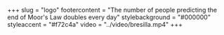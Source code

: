 +++
slug = "logo"
footercontent = "The number of people predicting the end of Moor's Law doubles every day"
stylebackground = "#000000"
styleaccent = "#f72c4a"
video = "../video/bresilla.mp4"
+++


<div class="secretkey" style="padding-top:10%; display:flex;" >
    <div class="svgmiddle" id="svgmiddle" style="cursor: pointer;" onclick="csvref('/pgp');" >
        <svg id="keysvg" width="100%" height="100%" viewBox="0 0 100 100" xmlns="http://www.w3.org/2000/svg" fill="var(--accent-color)" >
            <g>
            <title>KEY</title>
                <g id="g5366">
                <path d="m13.822577,86.009041l-1.068582,0.992889c-0.302048,0.361458 -0.454373,0.326271 -0.874282,0.217514c-0.807359,-0.145111 -1.668302,0.07975 -2.319302,0.684502c-1.109127,1.030136 -1.190497,2.775833 -0.172598,3.898598c1.017323,1.122459 2.749645,1.197792 3.858474,0.167671c0.609302,-0.565788 0.903218,-1.348206 0.877163,-2.124451c-0.07326,-0.462288 -0.142488,-0.636124 0.192295,-0.947151l1.154283,-1.072334l-1.647451,-1.817238z" stroke-width="0" stroke="#000000" id="path5368"/>
                <path d="m17.619654,58.337303l-4.06929,3.779831l3.953735,4.361763l-2.633214,2.445747l-3.953756,-4.361473l-0.994724,0.924004l-1.159512,1.077042l-0.994745,0.924278l3.953757,4.361481l-2.633235,2.446014l-3.953757,-4.361755l-4.069293,3.780159l5.051874,5.573059l1.875663,-0.849266l1.317918,1.45372l-0.997048,1.818695l1.977006,2.181038l5.26617,-4.891785l2.416335,2.665306l6.021395,-5.593567l-2.416037,-2.665314l5.266172,-4.891754l-1.977028,-2.181023l-1.875364,0.849548l-1.317919,-1.453728l0.996771,-1.818985l-5.051874,-5.573036z" stroke-width="0" stroke="#000000" fill-rule="evenodd" id="path5370"/>
                <path d="m85.18203,21.403812c-1.104195,-1.218325 -2.81044,-1.608807 -3.707291,-0.775967c-0.579178,0.538218 -0.710953,1.428226 -0.435837,2.316164l-0.800423,0.743423l-1.11203,-1.22682c-2.663345,1.784393 -6.293304,1.402704 -8.520248,-1.054176c-2.468468,-2.723055 -2.28804,-6.969 0.401657,-9.467515c2.68998,-2.498792 6.876839,-2.309421 9.345009,0.413635c1.185287,1.307142 1.743614,2.962554 1.723335,4.606526l3.689934,-0.094086c-0.215454,-1.619946 0.3284,-3.317868 1.606918,-4.505399c0.778427,-0.723492 1.719292,-1.154433 2.692307,-1.301296c0.260056,-0.039266 0.523582,-0.061843 0.78566,-0.060391c0.039093,0 0.075584,0.003819 0.114677,0.004992c0.036217,0.000875 0.071815,-0.004396 0.108025,-0.002645c0.151749,0.00764 0.307236,0.027848 0.457832,0.048954c0.161858,0.022877 0.324921,0.05542 0.484482,0.093811c0.028656,0.006743 0.057045,0.010861 0.085419,0.018182c0.130608,0.033995 0.255142,0.074157 0.383125,0.118438c0.311607,0.108172 0.619438,0.254736 0.908745,0.425051c0.120743,0.071233 0.241211,0.144814 0.35704,0.226609c0.045181,0.031947 0.087753,0.066838 0.132072,0.100257c0.114365,0.086768 0.225014,0.178829 0.333305,0.276439c0.126274,0.113742 0.248741,0.229235 0.365456,0.357638c0.002625,0.002645 0.004631,0.004992 0.006981,0.007617c0.116379,0.129002 0.219772,0.262377 0.320847,0.399571c0.086594,0.117563 0.167938,0.236854 0.243256,0.359687c0.011002,0.017606 0.023148,0.034593 0.03389,0.052176c0.003456,0.005869 0.010124,0.009391 0.013611,0.015259c0.018517,0.031071 0.028358,0.065365 0.046303,0.096436c0.066345,0.117561 0.129471,0.236277 0.185936,0.35736c0.142761,0.306635 0.25367,0.622042 0.333588,0.945685c0.007256,0.029321 0.01825,0.05892 0.024902,0.088241c0.030418,0.132799 0.056465,0.26912 0.076462,0.403369c0.04258,0.289927 0.062546,0.576033 0.056473,0.86803c-0.000854,0.038689 -0.003487,0.077377 -0.004936,0.116068c-0.006927,0.165342 -0.020271,0.336256 -0.042847,0.500126c-0.00058,0.004972 0.000298,0.009668 -0.00058,0.014639c-0.022278,0.159197 -0.055016,0.319248 -0.092064,0.476074c-0.227928,0.968582 -0.732964,1.880274 -1.511658,2.603745c-1.278549,1.187551 -2.996399,1.590345 -4.572044,1.234159l-0.409172,3.713617c1.619942,0.120464 3.201096,0.825497 4.386078,2.132639c2.468475,2.723057 2.295601,6.962278 -0.394104,9.460791c-2.689995,2.498497 -6.884384,2.316162 -9.352837,-0.406609c-2.226936,-2.457161 -2.291237,-6.150547 -0.306679,-8.683931l-1.112,-1.226521l0.800415,-0.743723c0.850212,0.353819 1.737236,0.297247 2.316696,-0.240971c0.896561,-0.832838 0.658531,-2.587332 -0.445686,-3.805359l0,0zm11.614243,-10.809271c-0.14827,-0.162697 -0.30407,-0.316004 -0.461884,-0.46404c-0.140457,-0.131348 -0.281776,-0.262376 -0.429169,-0.382264c-0.018822,-0.015259 -0.036491,-0.030794 -0.055618,-0.046031c-0.021721,-0.017585 -0.047791,-0.029619 -0.069794,-0.046607c-0.148552,-0.116089 -0.298576,-0.228359 -0.452904,-0.332733c-0.16449,-0.110798 -0.333626,-0.215172 -0.504181,-0.312781c-0.071831,-0.041038 -0.144791,-0.079747 -0.217773,-0.118438c-0.022858,-0.012314 -0.047508,-0.020229 -0.070358,-0.032244c-0.109772,-0.057171 -0.218933,-0.115494 -0.330734,-0.167093c-0.070625,-0.032843 -0.139854,-0.065962 -0.211388,-0.096457c-0.079041,-0.033994 -0.160133,-0.066537 -0.240082,-0.097908c-0.028358,-0.010841 -0.056442,-0.02198 -0.084846,-0.032544c-0.066002,-0.024902 -0.13205,-0.04396 -0.198357,-0.066837c-0.128571,-0.044835 -0.252235,-0.095261 -0.382538,-0.133076c-0.122787,-0.035767 -0.245865,-0.05892 -0.369797,-0.088839c-0.115288,-0.027828 -0.232567,-0.058023 -0.348686,-0.080602c-0.139557,-0.027272 -0.280319,-0.049552 -0.421059,-0.069184c-0.102516,-0.01466 -0.204437,-0.024925 -0.307549,-0.03519c-0.026337,-0.002625 -0.052116,-0.008493 -0.078468,-0.010841c-0.098167,-0.008792 -0.195183,-0.01466 -0.29364,-0.019932c-0.141891,-0.007916 -0.281479,-0.01084 -0.423691,-0.011139c-0.019096,0 -0.037918,-0.002647 -0.057312,-0.002647c-0.12973,0.000896 -0.258598,0.005293 -0.388649,0.012314c-0.117561,0.006167 -0.23542,0.009688 -0.352707,0.021105c-0.141891,0.013786 -0.28553,0.040163 -0.426544,0.061267c-0.128014,0.019357 -0.256577,0.037837 -0.383713,0.063338c-0.256577,0.051579 -0.510544,0.115492 -0.762505,0.192295c-0.127701,0.038988 -0.25309,0.083546 -0.379066,0.128979c-0.124222,0.044857 -0.24295,0.093235 -0.365448,0.144238c-0.02404,0.009966 -0.04895,0.015835 -0.072975,0.026099c-0.830841,0.356166 -1.61795,0.860965 -2.32048,1.5138c-0.665764,0.618563 -1.197731,1.324171 -1.611832,2.082831c-0.349548,-0.630555 -0.770889,-1.230639 -1.27507,-1.78644c-3.529221,-3.893365 -9.515579,-4.160947 -13.36161,-0.588367c-3.845711,3.572603 -4.103455,9.640201 -0.574242,13.5335c2.153664,2.375681 5.225334,3.395823 8.16407,3.017078c-1.350632,1.216576 -3.346184,1.427053 -5.128036,1.973783l-0.422508,3.182123l-0.268433,0.23568c-0.092384,-0.212526 -0.213432,-0.41803 -0.377045,-0.59831c-0.801003,-0.883841 -2.153679,-0.942762 -3.026787,-0.131626c-0.873108,0.810858 -0.938553,2.186888 -0.137558,3.07073c0.147972,0.163292 0.321167,0.293442 0.500404,0.400146l-55.411843,51.249374l3.205447,3.536263l55.192366,-51.491821c0.089752,0.189964 0.20298,0.375816 0.350677,0.539108c0.801292,0.883545 2.161194,0.935448 3.034302,0.12458c0.8731,-0.810852 0.931023,-2.180138 0.13002,-3.06398c-0.163612,-0.180298 -0.355309,-0.320122 -0.556572,-0.431511l0.255104,-0.250641l3.168098,-0.153328c0.690666,-1.750099 1.069183,-3.744669 2.382172,-5.002579c-0.624641,2.93148 0.115829,6.116852 2.269508,8.492805c3.529205,3.893303 9.523087,4.153923 13.369118,0.581322c3.846016,-3.572617 4.095947,-9.633152 0.566704,-13.526453c-0.50386,-0.556122 -1.058136,-1.032475 -1.648895,-1.439365c0.782173,-0.352667 1.522377,-0.828442 2.188118,-1.446684c0.702858,-0.652836 1.266968,-1.403301 1.689171,-2.21064c0.011871,-0.023153 0.019699,-0.048079 0.031586,-0.071232c0.020554,-0.040163 0.035896,-0.080923 0.055595,-0.121361c0.038498,-0.078575 0.081665,-0.155378 0.117584,-0.234806c0.013893,-0.030493 0.026627,-0.062462 0.03994,-0.092936c0.014771,-0.033718 0.033295,-0.065962 0.047508,-0.099678c0.056168,-0.133974 0.104828,-0.271746 0.153778,-0.408066c0.015625,-0.043385 0.033569,-0.084997 0.04863,-0.128679c0.00145,-0.004696 -0.001144,-0.010265 0.00058,-0.01466c0.013618,-0.040163 0.028099,-0.0812 0.041122,-0.12166c0.044876,-0.140419 0.088051,-0.281712 0.125694,-0.423901c0.003174,-0.012014 0.005501,-0.023729 0.008659,-0.035765c0.01564,-0.060095 0.029282,-0.11989 0.043472,-0.179981c0.033287,-0.140417 0.07151,-0.283184 0.09729,-0.425074c0.031288,-0.17296 0.052116,-0.353241 0.072678,-0.527655c0.003487,-0.031668 0.007813,-0.06274 0.011017,-0.094109c0.018822,-0.176483 0.029236,-0.345028 0.036491,-0.522106c0.005783,-0.131626 0.002884,-0.261181 0.002327,-0.392807c-0.000603,-0.130451 -0.005249,-0.262952 -0.011887,-0.393403c-0.004929,-0.092339 -0.009262,-0.184677 -0.01709,-0.277038c-0.004616,-0.055974 -0.008392,-0.112269 -0.014496,-0.167967c-0.010704,-0.101429 -0.023148,-0.198761 -0.037643,-0.299891c-0.002602,-0.019632 -0.008682,-0.038989 -0.011864,-0.05862c-0.037918,-0.254759 -0.085426,-0.504522 -0.147423,-0.755737c-0.0298,-0.121083 -0.063972,-0.247716 -0.099312,-0.367903c-0.01825,-0.060968 -0.037369,-0.123709 -0.057045,-0.1844c-0.027794,-0.086768 -0.051552,-0.172065 -0.082245,-0.257959c-0.04982,-0.138966 -0.105118,-0.270591 -0.16246,-0.407188c-0.033867,-0.080922 -0.075279,-0.165045 -0.111778,-0.24507c-0.076736,-0.166516 -0.156075,-0.33536 -0.244682,-0.497778c-0.084869,-0.156529 -0.17205,-0.310733 -0.267883,-0.462589c-0.032738,-0.052176 -0.066895,-0.105824 -0.101067,-0.157126c-0.103966,-0.157404 -0.216621,-0.306912 -0.332748,-0.458193c-0.132912,-0.173537 -0.267868,-0.340629 -0.41671,-0.505673c-0.004639,-0.004972 -0.009262,-0.009966 -0.013893,-0.014958c-0.002029,-0.002625 -0.004356,-0.005272 -0.00666,-0.007619l0,0z" stroke-width="0" stroke="#000000" fill-rule="evenodd" id="path5372"/>
                </g>
            </g>
        </svg>
    </div>
    <style>
        .secretkey{
            position: absolute;
            bottom: 5%;
            margin-right: auto;
            margin-left: auto;
            left: 0px;
            right: 0px;
        }
        @media only screen and (max-width : 768px) {
            .svgmiddle{
                width: 15%;
            }
        }
        .svgmiddle{
            padding: 2%;
            border-radius: 60%;
            margin: 0 auto;
            width: 8%;
        }
        #svgmiddle {
            opacity: 0;
            animation: cssAnimation 10s;
            animation-fill-mode: forwards;
        }
        @keyframes cssAnimation {
            99% { opacity: 0; }
            100% { opacity: 1;}
        }
    </style>
    <script type="text/javascript">
        function csvref(web) {
            window.location.href = web;
        }
    </script>
</div>

